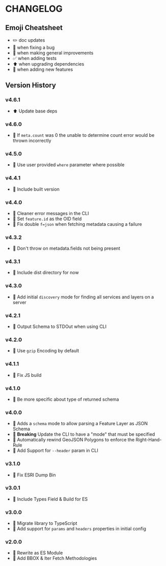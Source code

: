 # CHANGELOG

## Emoji Cheatsheet
- :pencil2: doc updates
- :bug: when fixing a bug
- :rocket: when making general improvements
- :white_check_mark: when adding tests
- :arrow_up: when upgrading dependencies
- :tada: when adding new features

## Version History

### v4.6.1

- :arrow_up: Update base deps

### v4.6.0

- :bug: If `meta.count` was 0 the unable to determine count error would be thrown incorrectly

### v4.5.0

- :rocket: Use user provided `where` parameter where possible

### v4.4.1

- :bug: Include built version

### v4.4.0

- :bug: Cleaner error messages in the CLI
- :tada: Set `feature.id` as the OID field
- :bug: Fix double `f=json` when fetching metadata causing a failure

### v4.3.2

- :bug: Don't throw on metadata.fields not being present

### v4.3.1

- :bug: Include dist directory for now

### v4.3.0

- :rocket: Add initial `discovery` mode for finding all services and layers on a server

### v4.2.1

- :bug: Output Schema to STDOut when using CLI

### v4.2.0

- :bug: Use `gzip` Encoding by default

### v4.1.1

- :bug: Fix JS build

### v4.1.0

- :rocket: Be more specific about type of returned schema

### v4.0.0

- :tada: Adds a `schema` mode to allow parsing a Feature Layer as JSON Schema
- :rocket: **Breaking** Update the CLI to have a "mode" that must be specified
- :rocket: Automatically rewind GeoJSON Polygons to enforce the Right-Hand-Rule
- :rocket: Add Support for `--header` param in CLI

### v3.1.0

- :rocket: Fix ESRI Dump Bin

### v3.0.1

- :bug: Include Types Field & Build for ES

### v3.0.0

- :rocket: Migrate library to TypeScript
- :tada: Add support for `params` and `headers` properties in initial config

### v2.0.0

- :tada: Rewrite as ES Module
- :tada: Add BBOX & Iter Fetch Methodologies
